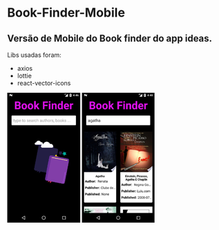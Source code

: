# Book-Finder-Mobile

## Versão de Mobile do Book finder do app ideas. 

Libs usadas foram:
- axios
- lottie
- react-vector-icons

<img src="screens/01.png" height="300px"/> <img src="screens/02.png" height="300px"/> 

